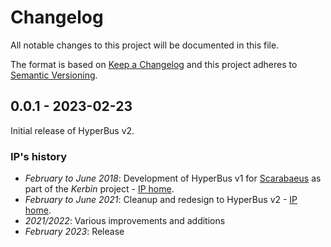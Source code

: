 # Changelog
All notable changes to this project will be documented in this file.

The format is based on [Keep a Changelog](http://keepachangelog.com/en/1.0.0/)
and this project adheres to [Semantic Versioning](http://semver.org/spec/v2.0.0.html).

## 0.0.1 - 2023-02-23

Initial release of HyperBus v2.

### IP's history

 - *February to June 2018*: Development of HyperBus v1 for [Scarabaeus](http://asic.ethz.ch/2018/Scarabaeus.html) as part of the *Kerbin* project - [IP home](https://iis-git.ee.ethz.ch/bergerar/hyperbus).
 - *February to June 2021*: Cleanup and redesign to HyperBus v2 - [IP home](https://iis-git.ee.ethz.ch/bslk/hyperbus).
 - *2021/2022*: Various improvements and additions
 - *February 2023*: Release
